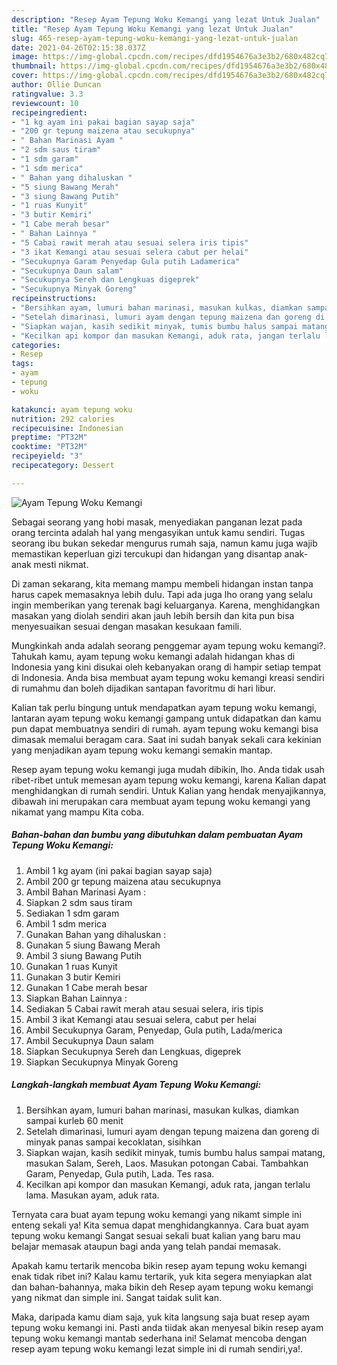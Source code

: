 ```yaml
---
description: "Resep Ayam Tepung Woku Kemangi yang lezat Untuk Jualan"
title: "Resep Ayam Tepung Woku Kemangi yang lezat Untuk Jualan"
slug: 465-resep-ayam-tepung-woku-kemangi-yang-lezat-untuk-jualan
date: 2021-04-26T02:15:38.037Z
image: https://img-global.cpcdn.com/recipes/dfd1954676a3e3b2/680x482cq70/ayam-tepung-woku-kemangi-foto-resep-utama.jpg
thumbnail: https://img-global.cpcdn.com/recipes/dfd1954676a3e3b2/680x482cq70/ayam-tepung-woku-kemangi-foto-resep-utama.jpg
cover: https://img-global.cpcdn.com/recipes/dfd1954676a3e3b2/680x482cq70/ayam-tepung-woku-kemangi-foto-resep-utama.jpg
author: Ollie Duncan
ratingvalue: 3.3
reviewcount: 10
recipeingredient:
- "1 kg ayam ini pakai bagian sayap saja"
- "200 gr tepung maizena atau secukupnya"
- " Bahan Marinasi Ayam "
- "2 sdm saus tiram"
- "1 sdm garam"
- "1 sdm merica"
- " Bahan yang dihaluskan "
- "5 siung Bawang Merah"
- "3 siung Bawang Putih"
- "1 ruas Kunyit"
- "3 butir Kemiri"
- "1 Cabe merah besar"
- " Bahan Lainnya "
- "5 Cabai rawit merah atau sesuai selera iris tipis"
- "3 ikat Kemangi atau sesuai selera cabut per helai"
- "Secukupnya Garam Penyedap Gula putih Ladamerica"
- "Secukupnya Daun salam"
- "Secukupnya Sereh dan Lengkuas digeprek"
- "Secukupnya Minyak Goreng"
recipeinstructions:
- "Bersihkan ayam, lumuri bahan marinasi, masukan kulkas, diamkan sampai kurleb 60 menit"
- "Setelah dimarinasi, lumuri ayam dengan tepung maizena dan goreng di minyak panas sampai kecoklatan, sisihkan"
- "Siapkan wajan, kasih sedikit minyak, tumis bumbu halus sampai matang, masukan Salam, Sereh, Laos. Masukan potongan Cabai. Tambahkan Garam, Penyedap, Gula putih, Lada. Tes rasa."
- "Kecilkan api kompor dan masukan Kemangi, aduk rata, jangan terlalu lama. Masukan ayam, aduk rata."
categories:
- Resep
tags:
- ayam
- tepung
- woku

katakunci: ayam tepung woku 
nutrition: 292 calories
recipecuisine: Indonesian
preptime: "PT32M"
cooktime: "PT32M"
recipeyield: "3"
recipecategory: Dessert

---
```



![Ayam Tepung Woku Kemangi](https://img-global.cpcdn.com/recipes/dfd1954676a3e3b2/680x482cq70/ayam-tepung-woku-kemangi-foto-resep-utama.jpg)

Sebagai seorang yang hobi masak, menyediakan panganan lezat pada orang tercinta adalah hal yang mengasyikan untuk kamu sendiri. Tugas seorang ibu bukan sekedar mengurus rumah saja, namun kamu juga wajib memastikan keperluan gizi tercukupi dan hidangan yang disantap anak-anak mesti nikmat.

Di zaman  sekarang, kita memang mampu membeli hidangan instan tanpa harus capek memasaknya lebih dulu. Tapi ada juga lho orang yang selalu ingin memberikan yang terenak bagi keluarganya. Karena, menghidangkan masakan yang diolah sendiri akan jauh lebih bersih dan kita pun bisa menyesuaikan sesuai dengan masakan kesukaan famili. 



Mungkinkah anda adalah seorang penggemar ayam tepung woku kemangi?. Tahukah kamu, ayam tepung woku kemangi adalah hidangan khas di Indonesia yang kini disukai oleh kebanyakan orang di hampir setiap tempat di Indonesia. Anda bisa membuat ayam tepung woku kemangi kreasi sendiri di rumahmu dan boleh dijadikan santapan favoritmu di hari libur.

Kalian tak perlu bingung untuk mendapatkan ayam tepung woku kemangi, lantaran ayam tepung woku kemangi gampang untuk didapatkan dan kamu pun dapat membuatnya sendiri di rumah. ayam tepung woku kemangi bisa dimasak memalui beragam cara. Saat ini sudah banyak sekali cara kekinian yang menjadikan ayam tepung woku kemangi semakin mantap.

Resep ayam tepung woku kemangi juga mudah dibikin, lho. Anda tidak usah ribet-ribet untuk memesan ayam tepung woku kemangi, karena Kalian dapat menghidangkan di rumah sendiri. Untuk Kalian yang hendak menyajikannya, dibawah ini merupakan cara membuat ayam tepung woku kemangi yang nikamat yang mampu Kita coba.

<!--inarticleads1-->

##### Bahan-bahan dan bumbu yang dibutuhkan dalam pembuatan Ayam Tepung Woku Kemangi:

1. Ambil 1 kg ayam (ini pakai bagian sayap saja)
1. Ambil 200 gr tepung maizena atau secukupnya
1. Ambil  Bahan Marinasi Ayam :
1. Siapkan 2 sdm saus tiram
1. Sediakan 1 sdm garam
1. Ambil 1 sdm merica
1. Gunakan  Bahan yang dihaluskan :
1. Gunakan 5 siung Bawang Merah
1. Ambil 3 siung Bawang Putih
1. Gunakan 1 ruas Kunyit
1. Gunakan 3 butir Kemiri
1. Gunakan 1 Cabe merah besar
1. Siapkan  Bahan Lainnya :
1. Sediakan 5 Cabai rawit merah atau sesuai selera, iris tipis
1. Ambil 3 ikat Kemangi atau sesuai selera, cabut per helai
1. Ambil Secukupnya Garam, Penyedap, Gula putih, Lada/merica
1. Ambil Secukupnya Daun salam
1. Siapkan Secukupnya Sereh dan Lengkuas, digeprek
1. Siapkan Secukupnya Minyak Goreng




<!--inarticleads2-->

##### Langkah-langkah membuat Ayam Tepung Woku Kemangi:

1. Bersihkan ayam, lumuri bahan marinasi, masukan kulkas, diamkan sampai kurleb 60 menit
1. Setelah dimarinasi, lumuri ayam dengan tepung maizena dan goreng di minyak panas sampai kecoklatan, sisihkan
1. Siapkan wajan, kasih sedikit minyak, tumis bumbu halus sampai matang, masukan Salam, Sereh, Laos. Masukan potongan Cabai. Tambahkan Garam, Penyedap, Gula putih, Lada. Tes rasa.
1. Kecilkan api kompor dan masukan Kemangi, aduk rata, jangan terlalu lama. Masukan ayam, aduk rata.




Ternyata cara buat ayam tepung woku kemangi yang nikamt simple ini enteng sekali ya! Kita semua dapat menghidangkannya. Cara buat ayam tepung woku kemangi Sangat sesuai sekali buat kalian yang baru mau belajar memasak ataupun bagi anda yang telah pandai memasak.

Apakah kamu tertarik mencoba bikin resep ayam tepung woku kemangi enak tidak ribet ini? Kalau kamu tertarik, yuk kita segera menyiapkan alat dan bahan-bahannya, maka bikin deh Resep ayam tepung woku kemangi yang nikmat dan simple ini. Sangat taidak sulit kan. 

Maka, daripada kamu diam saja, yuk kita langsung saja buat resep ayam tepung woku kemangi ini. Pasti anda tiidak akan menyesal bikin resep ayam tepung woku kemangi mantab sederhana ini! Selamat mencoba dengan resep ayam tepung woku kemangi lezat simple ini di rumah sendiri,ya!.

